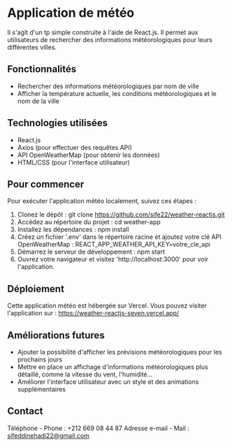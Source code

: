 # Application de météo 
Il s'agit d'un tp simple construite à l'aide de React.js. Il permet aux utilisateurs de rechercher des informations météorologiques pour leurs différentes villes.

## Fonctionnalités
- Rechercher des informations météorologiques par nom de ville
- Afficher la température actuelle, les conditions météorologiques et le nom de la ville
  
## Technologies utilisées
- React.js
- Axios (pour effectuer des requêtes API)
- API OpenWeatherMap (pour obtenir les données)
- HTML/CSS (pour l'interface utilisateur)

## Pour commencer
Pour exécuter l'application météo localement, suivez ces étapes :
1. Clonez le dépôt :
   git clone https://github.com/sife22/weather-reactjs.git
2. Accédez au répertoire du projet :
   cd weather-app
3. Installez les dépendances :
   npm install
4. Créez un fichier '.env' dans le répertoire racine et ajoutez votre clé API OpenWeatherMap :
   REACT_APP_WEATHER_API_KEY=votre_cle_api
5. Démarrez le serveur de développement :
   npm start
6. Ouvrez votre navigateur et visitez 'http://localhost:3000' pour voir l'application.

## Déploiement
Cette application météo est hébergée sur Vercel. Vous pouvez visiter l'application sur : https://weather-reactjs-seven.vercel.app/

## Améliorations futures
- Ajouter la possibilité d'afficher les prévisions météorologiques pour les prochains jours
- Mettre en place un affichage d'informations météorologiques plus détaillé, comme la vitesse du vent, l'humidité...
- Améliorer l'interface utilisateur avec un style et des animations supplémentaires

## Contact
Téléphone - Phone : +212 669 08 44 87
Adresse e-mail - Mail : sifeddinehadi22@gmail.com
